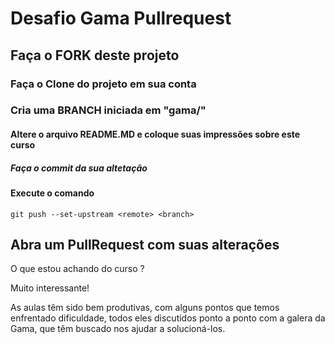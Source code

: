 # Desafio Gama Pullrequest

## Faça o FORK deste projeto

### Faça o Clone do projeto em sua conta

### Cria uma BRANCH iniciada em "gama/"

#### Altere o arquivo README.MD e coloque suas impressões sobre este curso

##### Faça o commit da sua altetação

#### Execute o comando

`git push --set-upstream <remote> <branch>`

## Abra um PullRequest com suas alterações

O que estou achando do curso ?

Muito interessante!

As aulas têm sido bem produtivas, com alguns pontos que temos enfrentado dificuldade, todos eles discutidos ponto a ponto com a galera da Gama, que têm buscado nos ajudar a solucioná-los.
